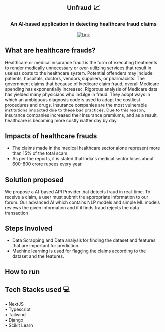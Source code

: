 

<div align="center" style="font-family:'Montserrat', sans-serif;">
  
## Unfraud 📈
### An AI-based application in detecting healthcare fraud claims

  [![Link](https://img.shields.io/badge/Website-Link-yellow)](https://unfraud.vercel.app/) <br/>
</div>

## What are healthcare frauds?

 Healthcare or medical insurance fraud is the form of executing treatments to render medically unnecessary or over-utilizing services that result in useless costs to the healthcare system. Potential offenders may include patients, hospitals, doctors, vendors, suppliers, or pharmacists. The government claims that because of Medicare claim fraud, overall Medicare spending has exponentially increased.
Rigorous analysis of Medicare data has yielded many physicians who indulge in fraud. They adopt ways in which an ambiguous diagnosis code is used to adapt the costliest procedures and drugs. Insurance companies are the most vulnerable institutions impacted due to these bad practices. Due to this reason, insurance companies increased their insurance premiums, and as a result, healthcare is becoming more costly matter day by day.

## Impacts of healthcare frauds

- The claims made in the medical healthcare sector alone represent more than 15% of the total scam
- As per the reports, it is stated that India's medical sector loses about 600-800 crore rupees every year.

## Solution proposed  

We propose a AI-based API Provider that detects fraud in real-time. To receive a claim, a user must submit the appropriate information to our forum. Our advanced AI which contains NLP models and simple ML models reviews the given information and if it finds fraud rejects the data transaction
   
## Steps Involved

- Data Scrapping and Data analysis for finding the dataset and features that are important for prediction.
- Machine learning is used for flagging the claims according to the dataset and the features.

## How to run

## Tech Stacks used 💻

  • NextJS<br/>
  • Typescript<br/>
  • Tailwind<br/>
  • Django<br/>
  • Scikit Learn
